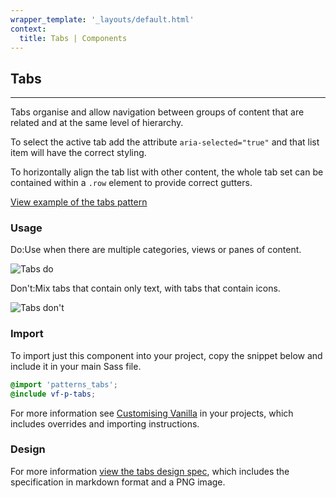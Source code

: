 ```yaml
---
wrapper_template: '_layouts/default.html'
context:
  title: Tabs | Components
---
```


## Tabs

<hr>

Tabs organise and allow navigation between groups of content that are related and at the same level of hierarchy.

To select the active tab add the attribute `aria-selected="true"` and that list item will have the correct styling.

To horizontally align the tab list with other content, the whole tab set can be contained within a `.row` element to provide correct gutters.

<a href="/examples/patterns/tabs/" class="js-example">
View example of the tabs pattern
</a>

<div class="p-strip is-shallow">
  <h3>Usage</h3>
  <div class="row">
    <div class="col-6">
      <div class="p-notification--positive">
        <p class="p-notification__response"><span class="p-notification__status">Do:</span>Use when there are multiple categories, views or panes of content.</p>
      </div>
      <img class="p-image--bordered" src="https://assets.ubuntu.com/v1/252d5420-navigation-tabs-color-do.png" alt="Tabs do">
    </div>
    <div class="col-6">
      <div class="p-notification--negative">
        <p class="p-notification__response"><span class="p-notification__status">Don't:</span>Mix tabs that contain only text, with tabs that contain icons.</p>
      </div>
      <img class="p-image--bordered" src="https://assets.ubuntu.com/v1/6a4ffc61-navigation-tabs-color-don%27t.png" alt="Tabs don't">
    </div>
  </div>
</div>

### Import

To import just this component into your project, copy the snippet below and include it in your main Sass file.

```scss
@import 'patterns_tabs';
@include vf-p-tabs;
```

For more information see [Customising Vanilla](/customising-vanilla/) in your projects, which includes overrides and importing instructions.

### Design

For more information [view the tabs design spec](https://github.com/ubuntudesign/vanilla-design/tree/master/Tabs), which includes the specification in markdown format and a PNG image.
